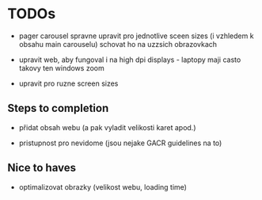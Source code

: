 # TODOs 

- pager carousel
spravne upravit pro jednotlive sceen sizes (i vzhledem k obsahu main carouselu)
schovat ho na uzzsich obrazovkach

- upravit web, aby fungoval i na high dpi displays - laptopy maji casto takovy ten windows zoom

- upravit pro ruzne screen sizes

## Steps to completion

- přidat obsah webu (a pak vyladit velikosti karet apod.)

- pristupnost pro nevidome (jsou nejake GACR guidelines na to)

## Nice to haves

- optimalizovat obrazky (velikost webu, loading time)

